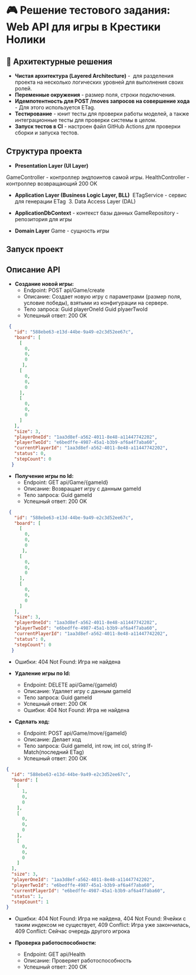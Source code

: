 # 🎮 Решение тестового задания: Web API для игры в Крестики Нолики


## 📌 Архитектурные решения

- **Чистая архитектура (Layered Architecture)** -   для разделения проекта на несколько логических уровней для выполнения своих ролей.
- **Переменные окружения** - размер поля, строки подключения.
- **Идемпотентность для POST /moves запросов на совершение хода** - Для этого используется ETag.
- **Тестирование** - юнит тесты для проверки работы моделей, а также интеграционные тесты для проверки системы в целом.
- **Запуск тестов в CI** - настроен файл GitHub Actions для проверки сборки и запуска тестов.

## Структура проекта

- **Presentation Layer (UI Layer)**

GameController  - контроллер эндпоинтов самой игры.
HealthController - контроллер возвращающий 200 OK

- **Application Layer (Business Logic Layer, BLL)**
 ETagService - сервис для генерации ETag  3. Data Access Layer (DAL)

- **ApplicationDbContext** - контекст базы данных GameRepository - репозитория для игры
- **Domain Layer**
Game - сущность игры

## Запуск проект


## Описание API

- **Создание новой игры:** 
   - Endpoint: POST api/Game/create
   - Описание: Создает новую игру с параметрами (размер поля, условие победы), взятыми из конфигурации на сервере.
   - Тело запроса: Guid playerOneId Guid plyaerTwoId
   - Успешный ответ: 200 OK
 
```json
 {
   "id": "588ebe63-e13d-44be-9a49-e2c3d52ee67c",
   "board": [
     [
       0,
       0,
       0
      ],
     [
       0,
       0,
       0
     ],
     [
       0,
       0,
       0
     ]
   ],
   "size": 3,
   "playerOneId": "1aa3d8ef-a562-4011-8e48-a11447742202",
   "playerTwoId": "e6bedffe-4987-45a1-b3b9-af6a4f7aba60",
   "currentPlayerId": "1aa3d8ef-a562-4011-8e48-a11447742202",
   "status": 0,
   "stepCount": 0
  }
```

- **Получение игры по Id:** 
   - Endpoint: GET api/Game/{gameId}
   - Описание: Возвращает игру с данным gameId
   - Тело запроса: Guid gameId
   - Успешный ответ: 200 OK
 
```json
 {
   "id": "588ebe63-e13d-44be-9a49-e2c3d52ee67c",
   "board": [
     [
       0,
       0,
       0
      ],
     [
       0,
       0,
       0
     ],
     [
       0,
       0,
       0
     ]
   ],
   "size": 3,
   "playerOneId": "1aa3d8ef-a562-4011-8e48-a11447742202",
   "playerTwoId": "e6bedffe-4987-45a1-b3b9-af6a4f7aba60",
   "currentPlayerId": "1aa3d8ef-a562-4011-8e48-a11447742202",
   "status": 0,
   "stepCount": 0
  }
```
 - Ошибки: 404 Not Found: Игра не найдена

- **Удаление игры по Id:** 
   - Endpoint: DELETE api/Game/{gameId}
   - Описание: Удаляет игру с данным gameId
   - Тело запроса: Guid gameId
   - Успешный ответ: 200 OK
   - Ошибки: 404 Not Found: Игра не найдена

- **Сделать ход:** 
   - Endpoint: POST api/Game/move/{gameId}
   - Описание: Делает ход
   - Тело запроса: Guid gameId, int row, int col, string If-Match(последний ETag)
   - Успешный ответ: 200 OK
```json
{
  "id": "588ebe63-e13d-44be-9a49-e2c3d52ee67c",
  "board": [
    [
      1,
      0,
      0
    ],
    [
      0,
      0,
      0
    ],
    [
      0,
      0,
      0
    ]
  ],
  "size": 3,
  "playerOneId": "1aa3d8ef-a562-4011-8e48-a11447742202",
  "playerTwoId": "e6bedffe-4987-45a1-b3b9-af6a4f7aba60",
  "currentPlayerId": "e6bedffe-4987-45a1-b3b9-af6a4f7aba60",
  "status": 1,
  "stepCount": 1
}
```
   - Ошибки:
     404 Not Found: Игра не найдена,
     404 Not Found: Ячейки с таким индексом не существует,
     409 Conflict: Игра уже закончилась,
     409 Conflict: Сейчас очередь другого игрока

- **Проверка работоспособности:** 
   - Endpoint: GET api/Health
   - Описание: Проверяет работоспособность
   - Успешный ответ: 200 OK
     

